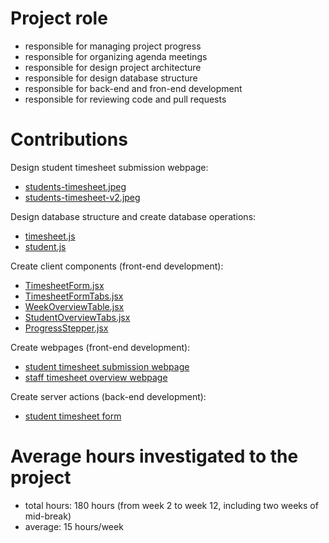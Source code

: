 # Project role

- responsible for managing project progress
- responsible for organizing agenda meetings
- responsible for design project architecture
- responsible for design database structure
- responsible for back-end and fron-end development
- responsible for reviewing code and pull requests

# Contributions

Design student timesheet submission webpage:
- [students-timesheet.jpeg](/design/students-timesheet.jpeg)
- [students-timesheet-v2.jpeg](/design/students-timesheet-v2.jpeg)


Design database structure and create database operations:
- [timesheet.js](/src/database/timesheet.js)
- [student.js](/src/database/student.js)

Create client components (front-end development):
- [TimesheetForm.jsx](/src/components/TimesheetForm.jsx)
- [TimesheetFormTabs.jsx](/src/components/TimesheetFormTabs.jsx)
- [WeekOverviewTable.jsx](/src/components/WeekOverviewTable.jsx)
- [StudentOverviewTabs.jsx](/src/components/StudentOverviewTabs.jsx)
- [ProgressStepper.jsx](/src/components/ProgressStepper.jsx)


Create webpages (front-end development):
- [student timesheet submission webpage](/src/app/students/page.jsx)
- [staff timesheet overview webpage](/src/app/staff/overview/page.jsx)

Create server actions (back-end development):
- [student timesheet form](/src/app/students/actions.jsx)

# Average hours investigated to the project

- total hours: 180 hours (from week 2 to week 12, including two weeks of mid-break)
- average: 15 hours/week
